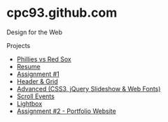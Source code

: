 # cpc93.github.com

Design for the Web

Projects
* [Phillies vs Red Sox](http://cpc93.github.io/phillies "Phillies vs Red Sox")
* [Resume](http://cpc93.github.io/resume "Resume") 
* [Assignment #1](http://cpc93.github.io/Assignment1 "Assignment #1") 
* [Header & Grid](http://cpc93.github.io/header-grid "Header & Grid") 
* [Advanced (CSS3, jQuery Slideshow & Web Fonts)](http://cpc93.github.io/advanced "Advanced") 
* [Scroll Events](http://cpc93.github.io/scrollit "Scroll Events") 
* [Lightbox](http://cpc93.github.io/lightbox "Lightbox")
* [Assignment #2 - Portfolio Website](http://cpc93.github.io/assignment2 "Assignment #2")  